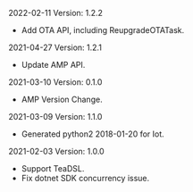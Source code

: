 2022-02-11 Version: 1.2.2
- Add OTA API, including ReupgradeOTATask.


2021-04-27 Version: 1.2.1
- Update AMP API.

2021-03-10 Version: 0.1.0
- AMP Version Change.

2021-03-09 Version: 1.1.0
- Generated python2 2018-01-20 for Iot.

2021-02-03 Version: 1.0.0
- Support TeaDSL.
- Fix dotnet SDK concurrency issue.

